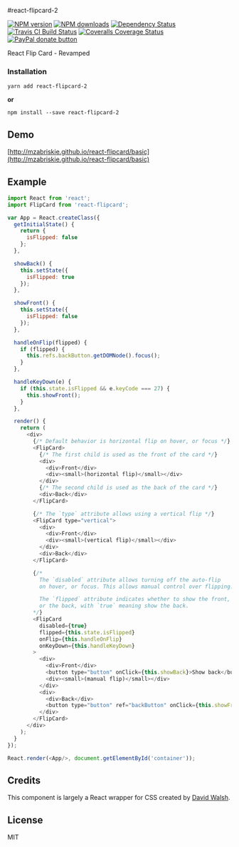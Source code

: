 #react-flipcard-2

<!-- BADGES/ -->

<span class="badge-npmversion"><a href="https://npmjs.org/package/react-flipcard-2" title="View this project on NPM"><img src="https://img.shields.io/npm/v/react-flipcard-2.svg" alt="NPM version" /></a></span>
<span class="badge-npmdownloads"><a href="https://npmjs.org/package/react-flipcard-2" title="View this project on NPM"><img src="https://img.shields.io/npm/dm/react-flipcard-2.svg" alt="NPM downloads" /></a></span>
<span class="badge-daviddm"><a href="https://david-dm.org/mzabriskie/react-flipcard" title="View the status of this project's dependencies on DavidDM"><img src="https://img.shields.io/david/mzabriskie/react-flipcard.svg" alt="Dependency Status" /></a></span>
<span class="badge-travisci"><a href="http://travis-ci.org/mzabriskie/react-flipcard" title="Check this project's build status on TravisCI"><img src="https://img.shields.io/travis/mzabriskie/react-flipcard/master.svg" alt="Travis CI Build Status" /></a></span>
<span class="badge-coveralls"><a href="https://coveralls.io/r/mzabriskie/react-flipcard" title="View this project's coverage on Coveralls"><img src="https://img.shields.io/coveralls/mzabriskie/react-flipcard.svg" alt="Coveralls Coverage Status" /></a></span>
<span class="badge-paypal"><a href="https://paypal.me/bradynapier" title="Donate to this project using Paypal"><img src="https://img.shields.io/badge/paypal-donate-yellow.svg" alt="PayPal donate button" /></a></span>

<!-- /BADGES -->


<!-- DESCRIPTION/ -->

React Flip Card - Revamped

<!-- /DESCRIPTION -->


### Installation

```
yarn add react-flipcard-2
```

**or**

```
npm install --save react-flipcard-2
```

## Demo

[http://mzabriskie.github.io/react-flipcard/basic](http://mzabriskie.github.io/react-flipcard/basic)

## Example

```js
import React from 'react';
import FlipCard from 'react-flipcard';

var App = React.createClass({
  getInitialState() {
    return {
      isFlipped: false
    };
  },

  showBack() {
    this.setState({
      isFlipped: true
    });
  },

  showFront() {
    this.setState({
      isFlipped: false
    });
  },

  handleOnFlip(flipped) {
    if (flipped) {
      this.refs.backButton.getDOMNode().focus();
    }
  },

  handleKeyDown(e) {
    if (this.state.isFlipped && e.keyCode === 27) {
      this.showFront();
    }
  },

  render() {
    return (
      <div>
        {/* Default behavior is horizontal flip on hover, or focus */}
        <FlipCard>
          {/* The first child is used as the front of the card */}
          <div>
            <div>Front</div>
            <div><small>(horizontal flip)</small></div>
          </div>
          {/* The second child is used as the back of the card */}
          <div>Back</div>
        </FlipCard>

        {/* The `type` attribute allows using a vertical flip */}
        <FlipCard type="vertical">
          <div>
            <div>Front</div>
            <div><small>(vertical flip)</small></div>
          </div>
          <div>Back</div>
        </FlipCard>

        {/*
          The `disabled` attribute allows turning off the auto-flip
          on hover, or focus. This allows manual control over flipping.

          The `flipped` attribute indicates whether to show the front,
          or the back, with `true` meaning show the back.
        */}
        <FlipCard
          disabled={true}
          flipped={this.state.isFlipped}
          onFlip={this.handleOnFlip}
          onKeyDown={this.handleKeyDown}
        >
          <div>
            <div>Front</div>
            <button type="button" onClick={this.showBack}>Show back</button>
            <div><small>(manual flip)</small></div>
          </div>
          <div>
            <div>Back</div>
            <button type="button" ref="backButton" onClick={this.showFront}>Show front</button>
          </div>
        </FlipCard>
      </div>
    );
  }
});

React.render(<App/>, document.getElementById('container'));
```

## Credits

This component is largely a React wrapper for CSS created by [David Walsh](http://davidwalsh.name/css-flip).

## License

MIT
